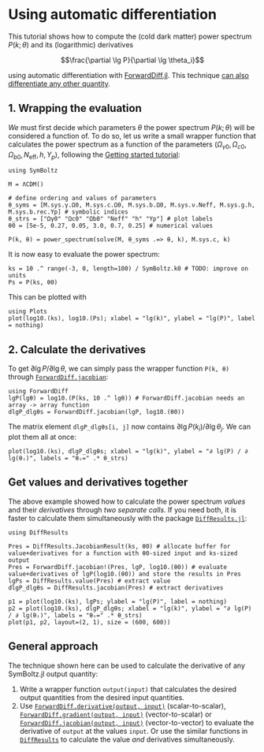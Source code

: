 # Using automatic differentiation

This tutorial shows how to compute the (cold dark matter) power spectrum $P(k; \theta)$
and its (logarithmic) derivatives
```math
\frac{\partial \lg P}{\partial \lg \theta_i}
```
using automatic differentiation with [ForwardDiff.jl](https://juliadiff.org/ForwardDiff.jl).
This technique [can also differentiate any other quantity](@ref "General approach").

## 1. Wrapping the evaluation

*We* must first decide which parameters $\theta$ the power spectrum $P(k; \theta)$ will be considered a function of.
To do so, let us write a small wrapper function that calculates the power spectrum as a function of the parameters $(\Omega_{\gamma 0}, \Omega_{c0}, \Omega_{b0}, N_\textrm{eff}, h, Y_p)$, following the [Getting started tutorial](@ref "Getting started"):
```@example 1
using SymBoltz

M = ΛCDM()

# define ordering and values of parameters
θ_syms = [M.sys.γ.Ω0, M.sys.c.Ω0, M.sys.b.Ω0, M.sys.ν.Neff, M.sys.g.h, M.sys.b.rec.Yp] # symbolic indices
θ_strs = ["Ωγ0" "Ωc0" "Ωb0" "Neff" "h" "Yp"] # plot labels
θ0 = [5e-5, 0.27, 0.05, 3.0, 0.7, 0.25] # numerical values

P(k, θ) = power_spectrum(solve(M, θ_syms .=> θ, k), M.sys.c, k)
```
It is now easy to evaluate the power spectrum:
```@example 1
ks = 10 .^ range(-3, 0, length=100) / SymBoltz.k0 # TODO: improve on units
Ps = P(ks, θ0)
```
This can be plotted with
```@example 1
using Plots
plot(log10.(ks), log10.(Ps); xlabel = "lg(k)", ylabel = "lg(P)", label = nothing)
```

## 2. Calculate the derivatives

To get $\partial \lg P / \partial \lg \theta$, we can simply pass the wrapper function `P(k, θ)` through [`ForwardDiff.jacobian`](https://juliadiff.org/ForwardDiff.jl/stable/user/api/#ForwardDiff.jacobian):
```@example 1
using ForwardDiff
lgP(lgθ) = log10.(P(ks, 10 .^ lgθ)) # ForwardDiff.jacobian needs an array -> array function
dlgP_dlgθs = ForwardDiff.jacobian(lgP, log10.(θ0))
```
The matrix element `dlgP_dlgθs[i, j]` now contains $\partial \lg P(k_i) / \partial \lg \theta_j$.
We can plot them all at once:
```@example 1
plot(log10.(ks), dlgP_dlgθs; xlabel = "lg(k)", ylabel = "∂ lg(P) / ∂ lg(θᵢ)", labels = "θᵢ=" .* θ_strs)
```

## Get values and derivatives together

The above example showed how to calculate the power spectrum *values* and their *derivatives* through *two separate calls*.
If you need both, it is faster to calculate them simultaneously with the package [`DiffResults.jl`](https://juliadiff.org/DiffResults.jl/stable/):
```@example 1
using DiffResults

Pres = DiffResults.JacobianResult(ks, θ0) # allocate buffer for value+derivatives for a function with θ0-sized input and ks-sized output
Pres = ForwardDiff.jacobian!(Pres, lgP, log10.(θ0)) # evaluate value+derivatives of lgP(log10.(θ0)) and store the results in Pres
lgPs = DiffResults.value(Pres) # extract value
dlgP_dlgθs = DiffResults.jacobian(Pres) # extract derivatives

p1 = plot(log10.(ks), lgPs; ylabel = "lg(P)", label = nothing)
p2 = plot(log10.(ks), dlgP_dlgθs; xlabel = "lg(k)", ylabel = "∂ lg(P) / ∂ lg(θᵢ)", labels = "θᵢ=" .* θ_strs)
plot(p1, p2, layout=(2, 1), size = (600, 600))
```

## General approach

The technique shown here can be used to calculate the derivative of any SymBoltz.jl output quantity:

1. Write a wrapper function `output(input)` that calculates the desired output quantities from the desired input quantities.
2. Use [`ForwardDiff.derivative(output, input)`](https://juliadiff.org/ForwardDiff.jl/stable/user/api/#ForwardDiff.derivative) (scalar-to-scalar), [`ForwardDiff.gradient(output, input)`](https://juliadiff.org/ForwardDiff.jl/stable/user/api/#ForwardDiff.gradient) (vector-to-scalar) or [`ForwardDiff.jacobian(output, input)`](https://juliadiff.org/ForwardDiff.jl/stable/user/api/#ForwardDiff.jacobian) (vector-to-vector) to evaluate the derivative of `output` at the values `input`.
   Or use the similar functions in [`DiffResults`](https://juliadiff.org/DiffResults.jl/stable/) to calculate the value *and* derivatives simultaneously.
